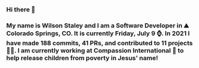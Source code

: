 ### Hi there 👋

### My name is Wilson Staley and I am a Software Developer in ⛰ Colorado Springs, CO.  It is currently Friday, July 9 ⌚. In 2021 I have made 188 commits, 41 PRs, and contributed to 11 projects 👨‍💻. I am currently working at Compassion International 🏢 to help release children from poverty in Jesus' name!